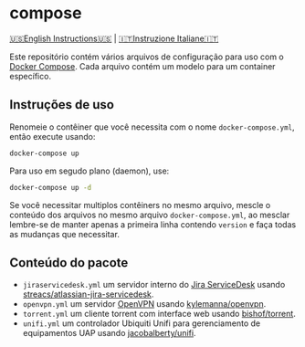 # compose

[🇺🇸English Instructions🇺🇸](README.md) | [🇮🇹Instruzione Italiane🇮🇹](LEGGIMI.md)

Este repositório contém vários arquivos de configuração para uso com o [Docker Compose]. Cada arquivo contém um modelo para um container específico.

## Instruções de uso

Renomeie o contêiner que você necessita com o nome `docker-compose.yml`, então execute usando:

```bash
docker-compose up
```

Para uso em segudo plano (daemon), use:

```bash
docker-compose up -d
```

Se você necessitar multiplos contêiners no mesmo arquivo, mescle o conteúdo dos arquivos no mesmo arquivo `docker-compose.yml`, ao mesclar lembre-se de manter apenas a primeira linha contendo `version` e faça todas as mudanças que necessitar.

## Conteúdo do pacote

* `jiraservicedesk.yml` um servidor interno do [Jira ServiceDesk] usando [streacs/atlassian-jira-servicedesk].
* `openvpn.yml` um servidor [OpenVPN] usando [kylemanna/openvpn].
* `torrent.yml` um cliente torrent com interface web usando [bishof/torrent].
* `unifi.yml` um controlador Ubiquiti Unifi para gerenciamento de equipamentos UAP usando [jacobalberty/unifi].

[Docker Compose]: https://docs.docker.com/compose/
[Jira ServiceDesk]: https://www.atlassian.com/br/software/jira/service-desk
[OpenVPN]: https://openvpn.net/
[bishof/torrent]: https://hub.docker.com/r/bishof/torrent
[jacobalberty/unifi]: https://hub.docker.com/r/jacobalberty/unifi
[kylemanna/openvpn]: https://hub.docker.com/r/kylemanna/openvpn
[streacs/atlassian-jira-servicedesk]: https://hub.docker.com/r/streacs/atlassian-jira-servicedesk
